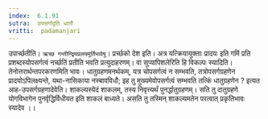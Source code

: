```yaml
---
index:  6.1.91
sutra:  उपसर्गादृति धातौ
vritti:  padamanjari
---
```


उपार्च्छतीति। `ऋच्छ गन्तीन्द्रियप्रलयमूर्तिभावेषु`। 
प्रर्च्छको देश इति। अत्र यत्क्रियायुक्ताः प्रादयः इति गमिं प्रति प्रशब्दस्योपसर्गत्वं नर्च्छतिं प्रतीति भवति प्रत्युदाहरणम्।
वा सुप्यापिशलेरिति हि विकल्पः स्यादिति। तेनोत्तरार्थन्तपरकरणमिति भावः।
	धातुग्रहणमनर्थकम्, यत्र चोपसर्गत्वं न सम्भवति, तत्रोपसर्गग्रहणेन प्रादयोऽपिलक्ष्यन्ते, यथा-नासिकाया नस्बावविधौ; इह तु मुख्यमेवोपसर्गत्वं सम्भवति तत्किं धातुग्रहणेन ? इत्यत आह-उपसर्गग्रहणादेवेति। शाकल्यस्येदं शाकलम्, तस्य निवृत्त्यर्थं पुनर्द्धातुग्रहणम्। सति तु दातुग्रहणे योगविभागेन पुनर्वृद्धिर्विधीयत इति शाकलं बाध्यते। असति तु तस्मिन् शाकल्यमतेन परत्वात् प्रकृतिभावः स्यादेव ।।

